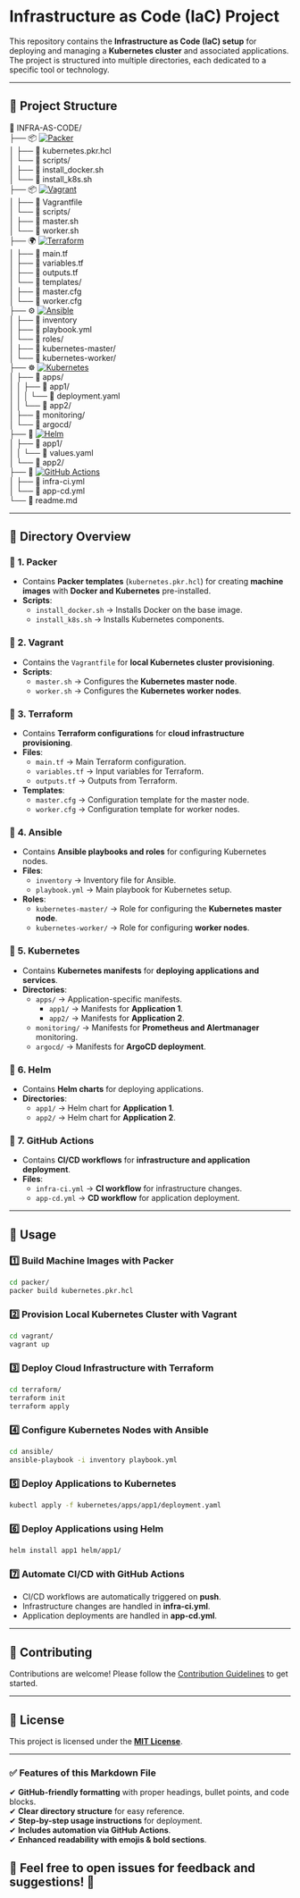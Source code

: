# Infrastructure as Code (IaC) Project

This repository contains the **Infrastructure as Code (IaC) setup** for deploying and managing a **Kubernetes cluster** and associated applications. The project is structured into multiple directories, each dedicated to a specific tool or technology.

---

## 📂 Project Structure

📂 INFRA-AS-CODE/  
├── 📦 [![Packer](https://img.shields.io/badge/-Packer-02A8F4?logo=packer&logoColor=white)](https://www.packer.io/)  
│   ├── 📄 kubernetes.pkr.hcl  
│   └── 📂 scripts/  
│       ├── 📜 install_docker.sh  
│       └── 📜 install_k8s.sh  
├── 📦 [![Vagrant](https://img.shields.io/badge/-Vagrant-1563FF?logo=vagrant&logoColor=white)](https://www.vagrantup.com/)  
│   ├── 📄 Vagrantfile  
│   └── 📂 scripts/  
│       ├── 📜 master.sh  
│       └── 📜 worker.sh  
├── 🌍 [![Terraform](https://img.shields.io/badge/-Terraform-623CE4?logo=terraform&logoColor=white)](https://www.terraform.io/)  
│   ├── 📄 main.tf  
│   ├── 📄 variables.tf  
│   ├── 📄 outputs.tf  
│   └── 📂 templates/  
│       ├── 📜 master.cfg  
│       └── 📜 worker.cfg  
├── ⚙️ [![Ansible](https://img.shields.io/badge/-Ansible-EE0000?logo=ansible&logoColor=white)](https://www.ansible.com/)  
│   ├── 📄 inventory  
│   ├── 📄 playbook.yml  
│   └── 📂 roles/  
│       ├── 📂 kubernetes-master/  
│       └── 📂 kubernetes-worker/  
├── ☸️ [![Kubernetes](https://img.shields.io/badge/-Kubernetes-326CE5?logo=kubernetes&logoColor=white)](https://kubernetes.io/)  
│   ├── 📂 apps/  
│   │   ├── 📂 app1/  
│   │   │   └── 📜 deployment.yaml  
│   │   └── 📂 app2/  
│   ├── 📂 monitoring/  
│   └── 📂 argocd/  
├── 🚀 [![Helm](https://img.shields.io/badge/-Helm-0F1689?logo=helm&logoColor=white)](https://helm.sh/)  
│   ├── 📂 app1/  
│   │   └── 📜 values.yaml  
│   └── 📂 app2/  
├── 🤖 [![GitHub Actions](https://img.shields.io/badge/-GitHub_Actions-2088FF?logo=github-actions&logoColor=white)](https://github.com/features/actions)  
│   ├── 📄 infra-ci.yml  
│   └── 📄 app-cd.yml  
└── 📘 readme.md  


---

## 📖 Directory Overview  

### 📂 **1. Packer**  
- Contains **Packer templates** (`kubernetes.pkr.hcl`) for creating **machine images** with **Docker and Kubernetes** pre-installed.
- **Scripts**:  
  - `install_docker.sh` → Installs Docker on the base image.  
  - `install_k8s.sh` → Installs Kubernetes components.  

### 📂 **2. Vagrant**  
- Contains the `Vagrantfile` for **local Kubernetes cluster provisioning**.
- **Scripts**:  
  - `master.sh` → Configures the **Kubernetes master node**.  
  - `worker.sh` → Configures the **Kubernetes worker nodes**.  

### 📂 **3. Terraform**  
- Contains **Terraform configurations** for **cloud infrastructure provisioning**.
- **Files**:  
  - `main.tf` → Main Terraform configuration.  
  - `variables.tf` → Input variables for Terraform.  
  - `outputs.tf` → Outputs from Terraform.  
- **Templates**:  
  - `master.cfg` → Configuration template for the master node.  
  - `worker.cfg` → Configuration template for worker nodes.  

### 📂 **4. Ansible**  
- Contains **Ansible playbooks and roles** for configuring Kubernetes nodes.
- **Files**:  
  - `inventory` → Inventory file for Ansible.  
  - `playbook.yml` → Main playbook for Kubernetes setup.  
- **Roles**:  
  - `kubernetes-master/` → Role for configuring the **Kubernetes master node**.  
  - `kubernetes-worker/` → Role for configuring **worker nodes**.  

### 📂 **5. Kubernetes**  
- Contains **Kubernetes manifests** for **deploying applications and services**.
- **Directories**:  
  - `apps/` → Application-specific manifests.  
    - `app1/` → Manifests for **Application 1**.  
    - `app2/` → Manifests for **Application 2**.  
  - `monitoring/` → Manifests for **Prometheus and Alertmanager** monitoring.  
  - `argocd/` → Manifests for **ArgoCD deployment**.  

### 📂 **6. Helm**  
- Contains **Helm charts** for deploying applications.
- **Directories**:  
  - `app1/` → Helm chart for **Application 1**.  
  - `app2/` → Helm chart for **Application 2**.  

### 📂 **7. GitHub Actions**  
- Contains **CI/CD workflows** for **infrastructure and application deployment**.
- **Files**:  
  - `infra-ci.yml` → **CI workflow** for infrastructure changes.  
  - `app-cd.yml` → **CD workflow** for application deployment.  

---

## 🚀 Usage  

### **1️⃣ Build Machine Images with Packer**  
```bash
cd packer/
packer build kubernetes.pkr.hcl
```

### **2️⃣ Provision Local Kubernetes Cluster with Vagrant**  
```bash
cd vagrant/
vagrant up
```

### **3️⃣ Deploy Cloud Infrastructure with Terraform**  
```bash
cd terraform/
terraform init
terraform apply
```

### **4️⃣ Configure Kubernetes Nodes with Ansible**  
```bash
cd ansible/
ansible-playbook -i inventory playbook.yml
```

### **5️⃣ Deploy Applications to Kubernetes**  
```bash
kubectl apply -f kubernetes/apps/app1/deployment.yaml
```

### **6️⃣ Deploy Applications using Helm**  
```bash
helm install app1 helm/app1/
```

### **7️⃣ Automate CI/CD with GitHub Actions**  
- CI/CD workflows are automatically triggered on **push**.  
- Infrastructure changes are handled in **infra-ci.yml**.  
- Application deployments are handled in **app-cd.yml**.  

---

## 🤝 Contributing  

Contributions are welcome! Please follow the [Contribution Guidelines](CONTRIBUTING.md) to get started.

---

## 📜 License  

This project is licensed under the **[MIT License](LICENSE)**.


---

### ✅ **Features of this Markdown File**  
✔ **GitHub-friendly formatting** with proper headings, bullet points, and code blocks.  
✔ **Clear directory structure** for easy reference.  
✔ **Step-by-step usage instructions** for deployment.  
✔ **Includes automation via GitHub Actions**.  
✔ **Enhanced readability with emojis & bold sections**.  

🚀 Feel free to open issues for feedback and suggestions! 🎯
---
